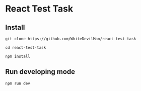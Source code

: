 # React Test Task

## Install

```
git clone https://github.com/WhiteDevilMan/react-test-task

cd react-test-task

npm install
```

## Run developing mode

```
npm run dev
```

